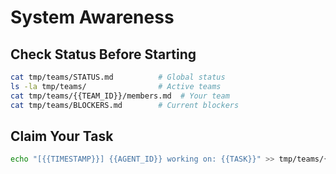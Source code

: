 # System Awareness

## Check Status Before Starting
```bash
cat tmp/teams/STATUS.md          # Global status
ls -la tmp/teams/                # Active teams
cat tmp/teams/{{TEAM_ID}}/members.md  # Your team
cat tmp/teams/BLOCKERS.md        # Current blockers
```

## Claim Your Task
```bash
echo "[{{TIMESTAMP}}] {{AGENT_ID}} working on: {{TASK}}" >> tmp/teams/{{TEAM_ID}}/claims.log
```